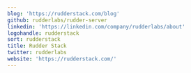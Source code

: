 ```yaml
---
blog: 'https://rudderstack.com/blog'
github: rudderlabs/rudder-server
linkedin: 'https://linkedin.com/company/rudderlabs/about'
logohandle: rudderstack
sort: rudderstack
title: Rudder Stack
twitter: rudderlabs
website: 'https://rudderstack.com/'
---
```

